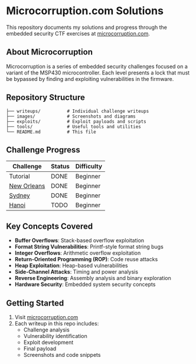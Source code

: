 # Microcorruption.com Solutions

This repository documents my solutions and progress through the embedded security CTF exercises at [microcorruption.com](https://microcorruption.com/).

## About Microcorruption

Microcorruption is a series of embedded security challenges focused on a variant of the MSP430 microcontroller. Each level presents a lock that must be bypassed by finding and exploiting vulnerabilities in the firmware.

## Repository Structure

```text
├── writeups/          # Individual challenge writeups
├── images/            # Screenshots and diagrams
├── exploits/          # Exploit payloads and scripts
├── tools/             # Useful tools and utilities
└── README.md          # This file
```

## Challenge Progress

| Challenge | Status | Difficulty |
|-----------|--------|------------|
| Tutorial | DONE | Beginner |
| [New Orleans](writeups/01-new-orleans.md) | DONE | Beginner |
| [Sydney](writeups/02-sydney.md) | DONE | Beginner |
| [Hanoi](writeups/03-hanoi.md) | TODO | Beginner |

## Key Concepts Covered

- **Buffer Overflows**: Stack-based overflow exploitation
- **Format String Vulnerabilities**: Printf-style format string bugs
- **Integer Overflows**: Arithmetic overflow exploitation
- **Return-Oriented Programming (ROP)**: Code reuse attacks
- **Heap Exploitation**: Heap-based vulnerabilities
- **Side-Channel Attacks**: Timing and power analysis
- **Reverse Engineering**: Assembly analysis and binary exploration
- **Hardware Security**: Embedded system security concepts

## Getting Started

1. Visit [microcorruption.com](https://microcorruption.com/)
2. Each writeup in this repo includes:
   - Challenge analysis
   - Vulnerability identification
   - Exploit development
   - Final payload
   - Screenshots and code snippets
